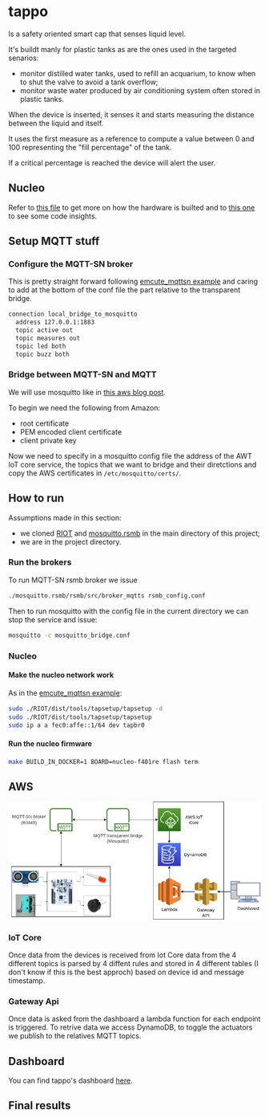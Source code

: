 # tappo
Is a safety oriented smart cap that senses liquid level.

It's buildt manly for plastic tanks as are the ones used in the targeted senarios:
* monitor distilled water tanks, used to refill an acquarium, to know when to shut the valve to avoid a tank overflow;
* monitor waste water produced by air conditioning system often stored in plastic tanks.

When the device is inserted, it senses it and starts measuring the distance between the liquid and itself.

It uses the first measure as a reference to compute a value between 0 and 100 representing the "fill percentage" of the tank.

If a critical percentage is reached the device will alert the user.

## Nucleo
Refer to [this file](hardware/NUCLEO_HARDWARE.md) to get more on how the hardware is builted and to [this one](nucleo/NUCLEO.md) to see some code insights.

## Setup MQTT stuff

### Configure the MQTT-SN broker
This is pretty straight forward following [emcute_mqttsn example](https://github.com/RIOT-OS/RIOT/tree/master/examples/emcute_mqttsn#setting-up-a-broker) and caring to add at the bottom of the conf file the part relative to the transparent bridge.

```
connection local_bridge_to_mosquitto
  address 127.0.0.1:1883
  topic active out
  topic measures out
  topic led both
  topic buzz both
```

### Bridge between MQTT-SN and MQTT
We will use mosquitto like in [this aws blog post](https://aws.amazon.com/it/blogs/iot/how-to-bridge-mosquitto-mqtt-broker-to-aws-iot/).

To begin we need the following from Amazon:

* root certificate 
* PEM encoded client certificate
* client private key

Now we need to specify in a mosquitto config file the address of the AWT IoT core service, the topics that we want to bridge and their diretctions and copy the AWS certificates in `/etc/mosquitto/certs/`.

## How to run 
Assumptions made in this section:
* we cloned [RIOT](https://github.com/RIOT-OS/RIOT) and [mosquitto.rsmb](https://github.com/eclipse/mosquitto.rsmb) in the main directory of this project;
* we are in the project directory.

### Run the brokers
To run MQTT-SN rsmb broker we issue
```sh
./mosquitto.rsmb/rsmb/src/broker_mqtts rsmb_config.conf
```

Then to run mosquitto with the config file in the current directory we can stop the service and issue:
```sh
mosquitto -c mosquitto_bridge.conf
```

### Nucleo
#### Make the nucleo network work
As in the [emcute_mqttsn example](https://github.com/RIOT-OS/RIOT/tree/master/examples/emcute_mqttsn#setting-up-riot-native):

```sh
sudo ./RIOT/dist/tools/tapsetup/tapsetup -d
sudo ./RIOT/dist/tools/tapsetup/tapsetup
sudo ip a a fec0:affe::1/64 dev tapbr0
```

#### Run the nucleo firmware
```sh
make BUILD_IN_DOCKER=1 BOARD=nucleo-f401re flash term
```


## AWS
![NetOverview](network_overview_tappo.jpg)

### IoT Core
Once data from the devices is received from Iot Core data from the 4 different topics is parsed by 4 diffent rules and stored in 4 different tables (I don't know if this is the best approch) based on device id and message timestamp.

### Gateway Api
Once data is asked from the dashboard a lambda function for each endpoint is triggered.
To retrive data we access DynamoDB, to toggle the actuators we publish to the relatives MQTT topics.

## Dashboard
You can find tappo's dashboard [here](https://github.com/fedepaj/tappo_app/).

## Final results

